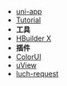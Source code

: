 * [uni-app](front-end/dcloud/uniapp/README.md)
* [Tutorial](front-end/dcloud/uniapp/tutorial.md "uniapp教程")
* **工具**
* [HBuilder X](front-end/dcloud/hbuilderx.md)
* **插件**
* [ColorUI](front-end/dcloud/uniapp/colorui.md "Color UI")
* [uView](front-end/dcloud/uniapp/uview.md "uView")
* [luch-request](front-end/dcloud/uniapp/luch-request.md "luch request")
